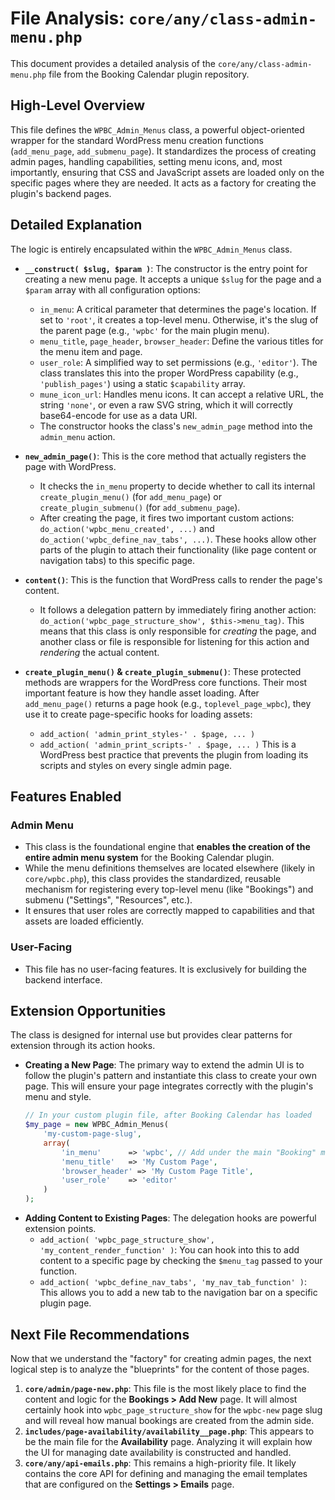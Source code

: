 # File Analysis: `core/any/class-admin-menu.php`

This document provides a detailed analysis of the `core/any/class-admin-menu.php` file from the Booking Calendar plugin repository.

## High-Level Overview

This file defines the `WPBC_Admin_Menus` class, a powerful object-oriented wrapper for the standard WordPress menu creation functions (`add_menu_page`, `add_submenu_page`). It standardizes the process of creating admin pages, handling capabilities, setting menu icons, and, most importantly, ensuring that CSS and JavaScript assets are loaded only on the specific pages where they are needed. It acts as a factory for creating the plugin's backend pages.

## Detailed Explanation

The logic is entirely encapsulated within the `WPBC_Admin_Menus` class.

-   **`__construct( $slug, $param )`**: The constructor is the entry point for creating a new menu page. It accepts a unique `$slug` for the page and a `$param` array with all configuration options:
    -   `in_menu`: A critical parameter that determines the page's location. If set to `'root'`, it creates a top-level menu. Otherwise, it's the slug of the parent page (e.g., `'wpbc'` for the main plugin menu).
    -   `menu_title`, `page_header`, `browser_header`: Define the various titles for the menu item and page.
    -   `user_role`: A simplified way to set permissions (e.g., `'editor'`). The class translates this into the proper WordPress capability (e.g., `'publish_pages'`) using a static `$capability` array.
    -   `mune_icon_url`: Handles menu icons. It can accept a relative URL, the string `'none'`, or even a raw SVG string, which it will correctly base64-encode for use as a data URI.
    -   The constructor hooks the class's `new_admin_page` method into the `admin_menu` action.

-   **`new_admin_page()`**: This is the core method that actually registers the page with WordPress.
    -   It checks the `in_menu` property to decide whether to call its internal `create_plugin_menu()` (for `add_menu_page`) or `create_plugin_submenu()` (for `add_submenu_page`).
    -   After creating the page, it fires two important custom actions: `do_action('wpbc_menu_created', ...)` and `do_action('wpbc_define_nav_tabs', ...)`. These hooks allow other parts of the plugin to attach their functionality (like page content or navigation tabs) to this specific page.

-   **`content()`**: This is the function that WordPress calls to render the page's content.
    -   It follows a delegation pattern by immediately firing another action: `do_action('wpbc_page_structure_show', $this->menu_tag)`. This means that this class is only responsible for *creating* the page, and another class or file is responsible for listening for this action and *rendering* the actual content.

-   **`create_plugin_menu()` & `create_plugin_submenu()`**: These protected methods are wrappers for the WordPress core functions. Their most important feature is how they handle asset loading. After `add_menu_page()` returns a page hook (e.g., `toplevel_page_wpbc`), they use it to create page-specific hooks for loading assets:
    -   `add_action( 'admin_print_styles-' . $page, ... )`
    -   `add_action( 'admin_print_scripts-' . $page, ... )`
    This is a WordPress best practice that prevents the plugin from loading its scripts and styles on every single admin page.

## Features Enabled

### Admin Menu

-   This class is the foundational engine that **enables the creation of the entire admin menu system** for the Booking Calendar plugin.
-   While the menu definitions themselves are located elsewhere (likely in `core/wpbc.php`), this class provides the standardized, reusable mechanism for registering every top-level menu (like "Bookings") and submenu ("Settings", "Resources", etc.).
-   It ensures that user roles are correctly mapped to capabilities and that assets are loaded efficiently.

### User-Facing

-   This file has no user-facing features. It is exclusively for building the backend interface.

## Extension Opportunities

The class is designed for internal use but provides clear patterns for extension through its action hooks.

-   **Creating a New Page**: The primary way to extend the admin UI is to follow the plugin's pattern and instantiate this class to create your own page. This will ensure your page integrates correctly with the plugin's menu and style.
    ```php
    // In your custom plugin file, after Booking Calendar has loaded
    $my_page = new WPBC_Admin_Menus(
        'my-custom-page-slug',
        array(
            'in_menu'      => 'wpbc', // Add under the main "Booking" menu
            'menu_title'   => 'My Custom Page',
            'browser_header' => 'My Custom Page Title',
            'user_role'    => 'editor'
        )
    );
    ```
-   **Adding Content to Existing Pages**: The delegation hooks are powerful extension points.
    -   `add_action( 'wpbc_page_structure_show', 'my_content_render_function' )`: You can hook into this to add content to a specific page by checking the `$menu_tag` passed to your function.
    -   `add_action( 'wpbc_define_nav_tabs', 'my_nav_tab_function' )`: This allows you to add a new tab to the navigation bar on a specific plugin page.

## Next File Recommendations

Now that we understand the "factory" for creating admin pages, the next logical step is to analyze the "blueprints" for the content of those pages.

1.  **`core/admin/page-new.php`**: This file is the most likely place to find the content and logic for the **Bookings > Add New** page. It will almost certainly hook into `wpbc_page_structure_show` for the `wpbc-new` page slug and will reveal how manual bookings are created from the admin side.
2.  **`includes/page-availability/availability__page.php`**: This appears to be the main file for the **Availability** page. Analyzing it will explain how the UI for managing date availability is constructed and handled.
3.  **`core/any/api-emails.php`**: This remains a high-priority file. It likely contains the core API for defining and managing the email templates that are configured on the **Settings > Emails** page.

